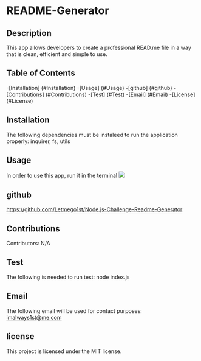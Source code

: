 # README-Generator


## Description
This app allows developers to create a professional READ.me file in a way that is clean, efficient and simple to use.

## Table of Contents

-[Installation] (#Installation)
-[Usage] (#Usage)
-[github] (#github)
-[Contributions] (#Contributions)
-[Test] (#Test)
-[Email] (#Email)
-[License] (#License)

## Installation
The following dependencies must be instaleed to run the application properly: inquirer, fs, utils

## Usage
In order to use this app, run it in the terminal
![](https://github.com/nicolewallace09/readme-generator/raw/master/utils/README-GENERATOR%20(1).gif)


## github
https://github.com/Letmego1st/Node.js-Challenge-Readme-Generator

## Contributions
Contributors: N/A

## Test
The following is needed to run test: node index.js

## Email
The following email will be used for contact purposes: imalways1st@me.com

## license
This project is licensed under the MIT license.


  
